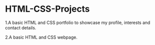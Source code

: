 # HTML-CSS-Projects
1.A basic HTML and CSS portfolio to showcase my profile, interests and contact details.

2.A basic HTML and CSS webpage.
